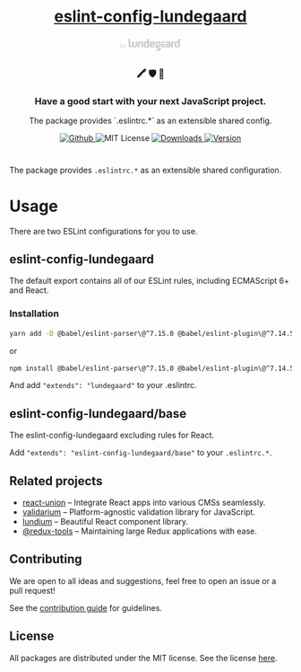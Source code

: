 <h1 align="center">
  <a href="https://github.com/lundegaard/eslint-config-lundegaard">eslint-config-lundegaard</a>
</h1>

<p align="center">
  <a href="https://lundegaard.eu">
    <img alt="by Lundegaard" src="https://github.com/lundegaard/react-union/raw/master/by-lundegaard.png" width="120" />
  </a>
</p>

<h3 align="center">
🖍️ 🛡  🚀
</h3>

<h3 align="center">
Have a good start with your next JavaScript project.
</h3>

<p align="center">
The package provides `.eslintrc.*` as an extensible shared config.
</p>

<p align="center">


<a href="https://github.com/lundegaard/eslint-config-lundegaard">
<img src="https://flat.badgen.net/badge/-/github?icon=github&label" alt="Github" />
</a>

<img src="https://flat.badgen.net/badge/license/MIT/blue" alt="MIT License" />

<a href="https://www.npmjs.com/package/eslint-config-lundegaard">
<img src="https://flat.badgen.net/npm/dm/eslint-config-lundegaard" alt="Downloads" />
</a>

<a href="https://www.npmjs.com/package/eslint-config-lundegaard">
<img src=" https://flat.badgen.net/npm/v/eslint-config-lundegaard" alt="Version" />
</a>
</p>

#

The package provides `.eslintrc.*` as an extensible shared configuration.

# Usage

There are two ESLint configurations for you to use.

## eslint-config-lundegaard

The default export contains all of our ESLint rules, including ECMAScript 6+ and React.

### Installation

```sh
yarn add -D @babel/eslint-parser\@^7.15.0 @babel/eslint-plugin\@^7.14.5 eslint\@^8.7.0 eslint-plugin-babel\@^5.3.0 eslint-plugin-import\@^2.25.4 eslint-plugin-jest\@^26.0.0 eslint-plugin-jest-formatting\@^3.1.0 eslint-plugin-react\@^7.28.0 eslint-plugin-react-hooks\@^4.3.0
```

or
```sh
npm install @babel/eslint-parser\@^7.15.0 @babel/eslint-plugin\@^7.14.5 eslint\@^8.7.0 eslint-plugin-babel\@^5.3.0 eslint-plugin-import\@^2.25.4 eslint-plugin-jest\@^26.0.0 eslint-plugin-jest-formatting\@^3.1.0 eslint-plugin-react\@^7.28.0 eslint-plugin-react-hooks\@^4.3.0
```

And add `"extends": "lundegaard"` to your .eslintrc.

## eslint-config-lundegaard/base

The eslint-config-lundegaard excluding rules for React.

Add `"extends": "eslint-config-lundegaard/base"` to your `.eslintrc.*`.

## Related projects

- [react-union](https://github.com/lundegaard/react-union) – Integrate React apps into various CMSs seamlessly.
- [validarium](https://github.com/lundegaard/validarium) – Platform-agnostic validation library for JavaScript.
- [lundium](https://github.com/lundegaard/lundium) – Beautiful React component library.
- [@redux-tools](https://github.com/lundegaard/redux-tools) – Maintaining large Redux applications with ease.

## Contributing

We are open to all ideas and suggestions, feel free to open an issue or a pull request!

See the [contribution guide](https://github.com/lundegaard/eslint-config-lundegaard/blob/master/CONTRIBUTING.md) for guidelines.

## License

All packages are distributed under the MIT license. See the license [here](https://github.com/lundegaard/eslint-config-lundegaard/blob/master/LICENSE).
